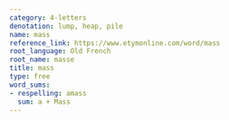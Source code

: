 ```yaml
---
category: 4-letters
denotation: lump, heap, pile
name: mass
reference_link: https://www.etymonline.com/word/mass
root_language: Old French
root_name: masse
title: mass
type: free
word_sums:
- respelling: amass
  sum: a + Mass
---
```

